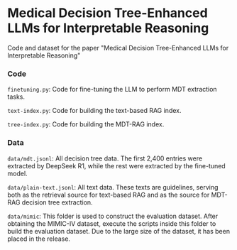 # Medical Decision Tree-Enhanced LLMs for Interpretable Reasoning
Code and dataset for the paper "Medical Decision Tree-Enhanced LLMs for Interpretable Reasoning"  

### Code  

`finetuning.py`: Code for fine-tuning the LLM to perform MDT extraction tasks.  

`text-index.py`: Code for building the text-based RAG index.  

`tree-index.py`: Code for building the MDT-RAG index.  

### Data  

`data/mdt.jsonl`: All decision tree data. The first 2,400 entries were extracted by DeepSeek R1, while the rest were extracted by the fine-tuned model.  

`data/plain-text.jsonl`: All text data. These texts are guidelines, serving both as the retrieval source for text-based RAG and as the source for MDT-RAG decision tree extraction.  

`data/mimic`: This folder is used to construct the evaluation dataset. After obtaining the MIMIC-IV dataset, execute the scripts inside this folder to build the evaluation dataset.
Due to the large size of the dataset, it has been placed in the release.
